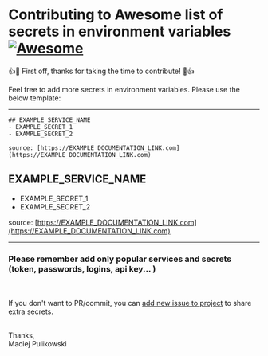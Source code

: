 # Contributing to **Awesome list of secrets in environment variables [![Awesome](https://awesome.re/badge.svg)](https://awesome.re)**

👍🎉 First off, thanks for taking the time to contribute! 🎉👍

Feel free to add more secrets in environment variables. Please use the below template:

---



```
## EXAMPLE_SERVICE_NAME
- EXAMPLE_SECRET_1
- EXAMPLE_SECRET_2
  
source: [https://EXAMPLE_DOCUMENTATION_LINK.com](https://EXAMPLE_DOCUMENTATION_LINK.com)
```

## EXAMPLE_SERVICE_NAME
- EXAMPLE_SECRET_1
- EXAMPLE_SECRET_2
  
source: [https://EXAMPLE_DOCUMENTATION_LINK.com](https://EXAMPLE_DOCUMENTATION_LINK.com)


---

### Please remember add only **popular services and secrets** (token, passwords, logins, api key... )

<br><br>
If you don't want to PR/commit, you can [add new issue to project](https://github.com/Puliczek/awesome-list-of-secrets-in-environment-variables/issues/new) to share extra secrets.


<br>
Thanks,
<br>
Maciej Pulikowski